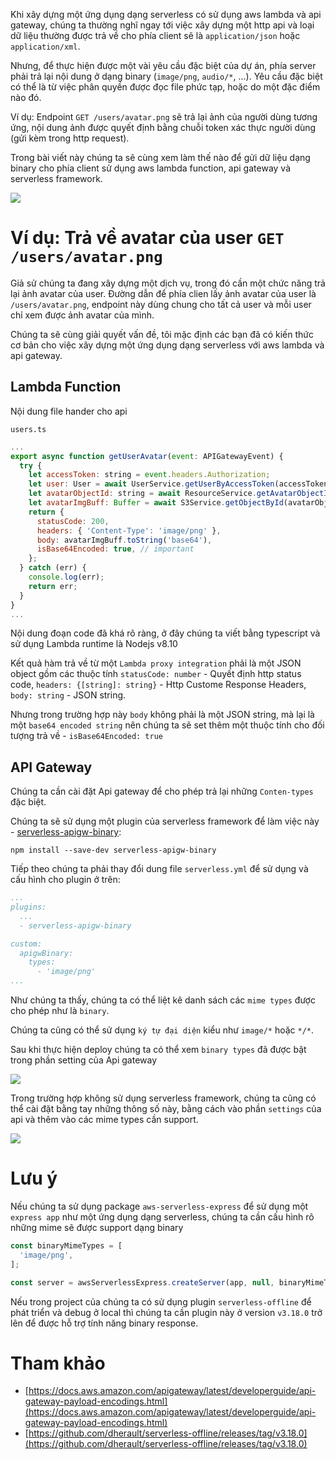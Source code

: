 Khi xây dựng một ứng dụng dạng serverless có sử dụng aws lambda và api gateway, chúng ta thường nghĩ ngay tới việc xây dựng một http api và loại dữ liệu thường được trả về cho phía client sẽ là `application/json` hoặc `application/xml`.

Nhưng, để thực hiện được một vài yêu cầu đặc biệt của dự án, phía server phải trả lại nội dung ở dạng binary (`image/png`, `audio/*`, ...). Yêu cầu đặc biệt có thể là từ việc phân quyền được đọc file phức tạp, hoặc do một đặc điểm nào đó.

Ví dụ: Endpoint `GET /users/avatar.png` sẽ trả lại ảnh của người dùng tương ứng, nội dung ảnh được quyết định bằng chuỗi token xác thực người dùng (gửi kèm trong http request).

Trong bài viết này chúng ta sẽ cùng xem làm thế nào để gửi dữ liệu dạng binary cho phía client sử dụng aws lambda function, api gateway và serverless framework.


![](https://images.viblo.asia/74c88ca5-b6b6-4a7d-b415-adf609704943.png)

# Ví dụ: Trả về avatar của user `GET /users/avatar.png`
Giả sử chúng ta đang xây dựng một dịch vụ, trong đó cần một chức năng trả lại ảnh avatar của user.
Đường dẫn để phía clien lấy ảnh avatar của user là `/users/avatar.png`, endpoint này dùng chung cho tất cả user và mỗi user chỉ xem được ảnh avatar của mình.

Chúng ta sẽ cùng giải quyết vấn đề, tôi mặc định các bạn đã có kiến thức cơ bản cho việc xây dựng một ứng dụng dạng serverless với aws lambda và api gateway.

## Lambda Function

Nội dung file hander cho api

`users.ts`

```javascript
...
export async function getUserAvatar(event: APIGatewayEvent) {
  try {
    let accessToken: string = event.headers.Authorization;
    let user: User = await UserService.getUserByAccessToken(accessToken);
    let avatarObjectId: string = await ResourceService.getAvatarObjectIdByUser(user);
    let avatarImgBuff: Buffer = await S3Service.getObjectById(avatarObjectId);
    return {
      statusCode: 200,
      headers: { 'Content-Type': 'image/png' },
      body: avatarImgBuff.toString('base64'),
      isBase64Encoded: true, // important
    };
  } catch (err) {
    console.log(err);
    return err;
  }
}
...
```

Nội dung đoạn code đã khá rõ ràng, ở đây chúng ta viết bằng typescript và sử dụng Lambda runtime là Nodejs v8.10


Kết quả hàm trả về từ một `Lambda proxy integration` phải là một JSON object  gồm các thuộc tính `statusCode: number` - Quyết định http status code, `headers: {[string]: string}` - Http Custome Response Headers, `body: string` - JSON string.

Nhưng trong trường hợp này `body` không phải là một JSON string, mà lại là một `base64 encoded string` nên chúng ta sẽ set thêm một thuộc tính cho đối tượng trả về - `isBase64Encoded: true`

## API Gateway
Chúng ta cần cài đặt Api gateway để cho phép trả lại những `Conten-types` đặc biệt.

Chúng ta sẽ sử dụng một plugin của serverless framework để làm việc này -  [serverless-apigw-binary](https://github.com/maciejtreder/serverless-apigw-binary):

`npm install --save-dev serverless-apigw-binary`

Tiếp theo chúng ta phải thay đổi dung file `serverless.yml` để sử dụng và cấu hình cho plugin ở trên:

```yml
...
plugins:
  ...
  - serverless-apigw-binary

custom:
  apigwBinary:
    types:
      - 'image/png'
...
```

Như chúng ta thấy, chúng ta có thể liệt kê danh sách các `mime types` được cho phép như là `binary`.

Chúng ta cũng có thể sử dụng `ký tự đại diện` kiểu như `image/*` hoặc `*/*`.

Sau khi thực hiện deploy chúng ta có thể xem `binary types` đã được bật trong phần setting của Api gateway

![](https://images.viblo.asia/b014a7e9-3b09-4179-9860-ede1394cc6fa.png)


Trong trường hợp không sử dụng serverless framework, chúng ta cũng có thể cài đặt bằng tay những thông số này, bằng cách vào phần `settings` của api và thêm vào các mime types cần support.

![](https://images.viblo.asia/e9cf5334-6383-4abf-90cd-59c39a5190eb.png)

# Lưu ý
Nếu chúng ta sử dụng package `aws-serverless-express` để sử dụng một `express app` như một ứng dụng dạng serverless, chúng ta cần cấu hình rõ những mime sẽ được support dạng binary

```javascript
const binaryMimeTypes = [
  'image/png',
];

const server = awsServerlessExpress.createServer(app, null, binaryMimeTypes);
```

Nếu trong project của chúng ta có sử dụng plugin `serverless-offline` để phát triển và debug ở local thì chúng ta cần plugin này ở version `v3.18.0` trở lên để được hỗ trợ tính năng binary response.

# Tham khảo
* [https://docs.aws.amazon.com/apigateway/latest/developerguide/api-gateway-payload-encodings.html](https://docs.aws.amazon.com/apigateway/latest/developerguide/api-gateway-payload-encodings.html)
* [https://github.com/dherault/serverless-offline/releases/tag/v3.18.0](https://github.com/dherault/serverless-offline/releases/tag/v3.18.0)